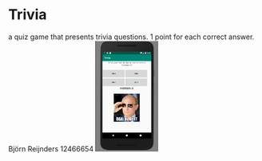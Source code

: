 # Trivia
 a quiz game that presents trivia questions. 1 point for each correct answer.
 Björn Reijnders 12466654 
  <img src="https://github.com/Bjorninator/Trivia/blob/master/doc/trivia.PNG" height="25%" width="25%"/> 
